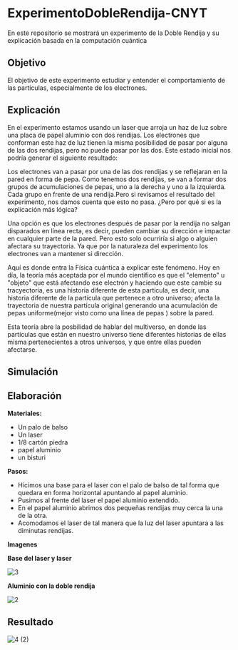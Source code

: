 # ExperimentoDobleRendija-CNYT
En este repositorio se mostrará un experimento de la Doble Rendija y su explicación basada en la computación cuántica 

## Objetivo
El objetivo de este experimento estudiar y entender el comportamiento de las partículas, especialmente de los electrones.

## Explicación 
En el experimento estamos usando un laser que arroja un haz de luz sobre una placa de papel aluminio con dos rendijas. Los electrones que conforman este haz de luz tienen la misma posibilidad de pasar por alguna de las dos rendijas, pero no puede pasar por las dos. Este estado inicial nos podría generar el siguiente resultado:

Los electrones van a pasar por una de las dos rendijas y se reflejaran en la pared en forma de pepa. Como tenemos dos rendijas, se van a formar dos grupos de acumulaciones de pepas, uno a la derecha y uno a la izquierda. Cada grupo en frente de  una rendija.Pero si revisamos el resultado del experimento, nos damos cuenta que esto no pasa. ¿Pero por qué si es la explicación más lógica?

Una opción es que los electrones después de pasar por la rendija no salgan disparados en línea recta, es decir, pueden cambiar su dirección e impactar en cualquier parte de la pared. Pero esto solo ocurriría si algo o alguien afectara su trayectoria. Ya que por la naturaleza del experimento los electrones van a mantener si dirección. 

Aquí es donde entra la Física cuántica a explicar este fenómeno. Hoy en día, la teoría más aceptada por el mundo científico es que el "elemento" u "objeto" que está afectando ese electrón y haciendo que este cambie su tracyectoria, es una historia diferente de esta partícula, es decir, una historia diferente de la partícula que pertenece a otro universo; afecta la trayectoria de nuestra partícula original generando una acumulación de pepas uniforme(mejor visto como una línea de pepas ) sobre la pared. 

Esta teoría abre la posbilidad de hablar del multiverso, en donde las partículas que están en nuestro universo tiene diferentes historias de ellas misma  pertenecientes a otros universos, y que entre ellas pueden afectarse. 


## Simulación 

## Elaboración 
**Materiales:**
* Un palo de balso 
* Un laser
* 1/8 cartón piedra 
* papel aluminio 
* un bisturi 

**Pasos:**

* Hicimos una base para el laser con el palo de balso de tal forma que quedara en forma horizontal apuntando al papel aluminio.
* Pusimos al frente del laser el papel aluminio extendido. 
* En el papel aluminio abrimos dos pequeñas rendijas muy cerca la una de la otra. 
* Acomodamos el laser de tal manera que la luz del laser apuntara a las diminutas rendijas.

**Imagenes**

**Base del laser y laser**

![3](https://user-images.githubusercontent.com/59893804/75741358-54958d80-5cd8-11ea-9fec-97f81cb71c84.jpg)

**Aluminio con la doble rendija**

![2](https://user-images.githubusercontent.com/59893804/75741371-60814f80-5cd8-11ea-8971-c89ae9988996.jpg)

## Resultado 

![4 (2)](https://user-images.githubusercontent.com/59893804/75742556-fc608a80-5cdb-11ea-8a63-4a86a535b194.jpg)


